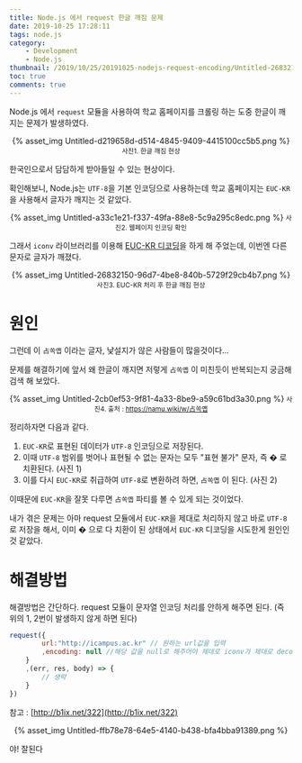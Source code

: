 ```yaml
---
title: Node.js 에서 request 한글 깨짐 문제
date: 2019-10-25 17:28:11
tags: node.js
category:
    - Development
    - Node.js
thumbnail: /2019/10/25/20191025-nodejs-request-encoding/Untitled-26832150-96d7-4be8-840b-5729f29cb4b7.png
toc: true
comments: true
---
```


Node.js 에서 `request` 모듈을 사용하여 학교 홈페이지를 크롤링 하는 도중 한글이 깨지는 문제가 발생하였다.

<!--More-->

<center>
  {% asset_img Untitled-d219658d-d514-4845-9409-4415100cc5b5.png %}<br/>
  <small>
    사진1. 한글 깨짐 현상
  </small>
</center>

한국인으로서 담담하게 받아들일 수 있는 현상이다.

확인해보니, Node.js는 `UTF-8`을 기본 인코딩으로 사용하는데 학교 홈페이지는 `EUC-KR`을 사용해서 글자가 깨지는 것 같았다.

<center>
  {% asset_img Untitled-a33c1e21-f337-49fa-88e8-5c9a295c8edc.png %}
  <small>
    사진2. 웹페이지 인코딩 확인
  </small>
</center>


그래서 `iconv` 라이브러리를 이용해 [EUC-KR 디코딩](https://stories.pe.kr/215)을 하게 해 주었는데, 이번엔 다른 문자로 글자가 깨졌다.

<center>
  {% asset_img Untitled-26832150-96d7-4be8-840b-5729f29cb4b7.png %}<br/>
  <small>
    사진3. EUC-KR 처리 후 한글 깨짐 현상
  </small>
</center>

# 원인

그런데 이 `占쏙옙` 이라는 글자, 낯설지가 않은 사람들이 많을것이다...

문제를 해결하기에 앞서 왜 한글이 깨지면 저렇게 `占쏙옙` 이 미친듯이 반복되는지 궁금해 검색 해 보았다.

<center>
  {% asset_img Untitled-2cb0ef53-9f81-4a33-8be9-a59c61bd3a30.png %}
  <small>
    사진4. 출처 : <a href="https://namu.wiki/w/%E5%8D%A0%EC%8F%99%EC%98%99">https://namu.wiki/w/占쏙옙</a>
  </small>
</center>

정리하자면 다음과 같다.

1. `EUC-KR`로 표현된 데이터가 `UTF-8` 인코딩으로 저장된다.
2. 이때 `UTF-8` 범위를 벗어나 표현될 수 없는 문자는 모두 "표현 불가" 문자, 즉 � 로 치환된다. (사진 1)
3. 이를 다시 `EUC-KR`로 취급하여 `UTF-8`로 변환하려 하면, `占쏙옙` 이 된다. (사진 2)

이때문에 `EUC-KR`을 잘못 다루면 `占쏙옙` 파티를 볼 수 있게 되는 것이었다.

내가 겪은 문제는 아마 request 모듈에서 `EUC-KR`을 제대로 처리하지 않고 바로 `UTF-8`로 저장을 해서, 이미 � 으로 다 치환이 된 상태에서 `EUC-KR` 디코딩을 시도한게 원인인 것 같았다.

# 해결방법

해결방법은 간단하다. request 모듈이 문자열 인코딩 처리를 안하게 해주면 된다. (즉 위의 1, 2번이 발생하지 않게 하면 된다)

```javascript
request({
		url:"http://icampus.ac.kr" // 원하는 url값을 입력
		,encoding: null //해당 값을 null로 해주어야 제대로 iconv가 제대로 decode 해준다.
  	}
  	,(err, res, body) => {
		// 생략
	}
})
```
참고 : [http://b1ix.net/322](http://b1ix.net/322)

<center>
  {% asset_img Untitled-ffb78e78-64e5-4140-b438-bfa4bba91389.png %}
</center>

야! 잘된다